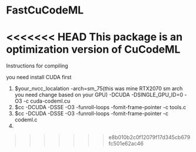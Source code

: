 # FastCuCodeML
<<<<<<< HEAD
This package is an optimization version of CuCodeML
=======
Instructions for compiling

you need install CUDA first

1. $your_nvcc_localation -arch=sm_75(this was mine RTX2070 sm arch you need change based on your GPU) -DCUDA -DSINGLE_GPU_ID=0 -O3 -c cuda-codeml.cu
2. $cc -DCUDA -DSSE -O3 -funroll-loops -fomit-frame-pointer -c tools.c
3. $cc -DCUDA -DSSE -O3 -funroll-loops -fomit-frame-pointer -c codeml.c
4.
>>>>>>> e8b010b2c0f12079f17d345cb679fc501e62ac46
